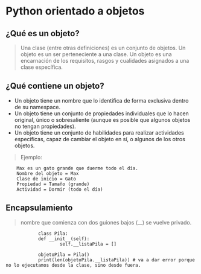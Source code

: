 # Python orientado a objetos

## ¿Qué es un objeto?

> Una clase (entre otras definiciones) es un conjunto de objetos. Un objeto es un ser perteneciente a una clase.
> Un objeto es una encarnación de los requisitos, rasgos y cualidades asignados a una clase específica. 

## ¿Qué contiene un objeto?

+ Un objeto tiene un nombre que lo identifica de forma exclusiva dentro de su namespace.
+ Un objeto tiene un conjunto de propiedades individuales que lo hacen original, único o sobresaliente (aunque es posible que algunos objetos no tengan propiedades).
+ Un objeto tiene un conjunto de habilidades para realizar actividades específicas, capaz de cambiar el objeto en sí, o algunos de los otros objetos.

> Ejemplo:

        Max es un gato grande que duerme todo el día.
        Nombre del objeto = Max
        Clase de inicio = Gato
        Propiedad = Tamaño (grande)
        Actividad = Dormir (todo el día)

## Encapsulamiento

> nombre que comienza con dos guiones bajos (__) se vuelve privado.

                class Pila:
                def __init__(self):
                        self.__listaPila = []

                objetoPila = Pila()
                print(len(objetoPila.__listaPila)) # va a dar error porque no lo ejecutamos desde la clase, sino desde fuera.